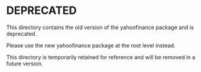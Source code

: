# DEPRECATED

This directory contains the old version of the yahoofinance package and is deprecated.

Please use the new yahoofinance package at the root level instead.

This directory is temporarily retained for reference and will be removed in a future version.